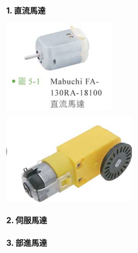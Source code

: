 ## 1. 直流馬達

![upgit_20250219_1739952853.png](https://raw.githubusercontent.com/kcwc1029/obsidian-upgit-image/main/2025/02/upgit_20250219_1739952853.png)

![upgit_20250219_1739952868.png](https://raw.githubusercontent.com/kcwc1029/obsidian-upgit-image/main/2025/02/upgit_20250219_1739952868.png)


## 2. 伺服馬達


## 3. 部進馬達

